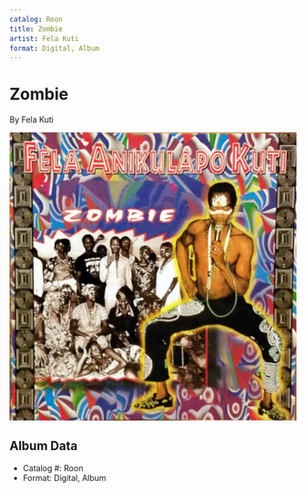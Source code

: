 ```yaml
---
catalog: Roon
title: Zombie
artist: Fela Kuti
format: Digital, Album
---
```


# Zombie

By Fela Kuti

![](../../assets/albumcovers/Fela_Kuti-Zombie.png)

## Album Data

- Catalog #: Roon
- Format: Digital, Album

